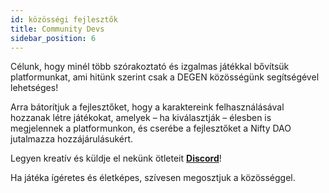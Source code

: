 ```yaml
---
id: közösségi fejlesztők
title: Community Devs
sidebar_position: 6
---
```


Célunk, hogy minél több szórakoztató és izgalmas játékkal bővítsük platformunkat, ami hitünk szerint csak a DEGEN közösségünk segítségével lehetséges!

Arra bátorítjuk a fejlesztőket, hogy a karaktereink felhasználásával hozzanak létre játékokat, amelyek – ha kiválasztják – élesben is megjelennek a platformunkon, és cserébe a fejlesztőket a Nifty DAO jutalmazza hozzájárulásukért.

Legyen kreatív és küldje el nekünk ötleteit **[Discord](https://discord.gg/niftyleague)**!

Ha játéka ígéretes és életképes, szívesen megosztjuk a közösséggel.
